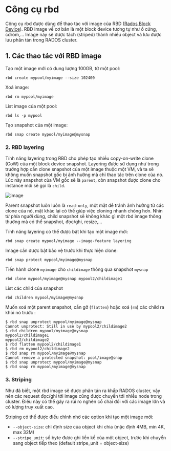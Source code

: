 # Công cụ rbd
Công cụ rbd được dùng để thao tác với image của RBD ([Rados Block Device](https://github.com/huynp1999/huynp/blob/master/Storage/Ceph-components/ceph-rbd.md)).
RBD image về cơ bản là một block device tương tự như ổ cứng, cdrom,... Image này sẽ được tách (striped) thành nhiều object và lưu được lưu phân tán trong RADOS cluster.

## 1. Các thao tác với RBD image
Tạo một image mới có dung lượng 100GB, từ một pool:
    
    rbd create mypool/myimage --size 102400
Xoá image:

    rbd rm mypool/myimage
List image của một pool:

    rbd ls -p mypool
Tạo snapshot của một image:

    rbd snap create mypool/myimage@mysnap
    

### 2. RBD layering
Tính năng layering trong RBD cho phép tạo nhiều copy-on-write clone (CoW) của một block device snapshot.
Layering được sử dụng như trong trường hợp cần clone snapshot của một image thuộc một VM, và ta sẽ không muốn snapshot gốc bị ảnh hưởng mà chỉ thao tác trên clone của nó.
Lúc này snapshot của VM gốc sẽ là `parent`, còn snapshot được clone cho instance mới sẽ gọi là `child`.

![image](https://user-images.githubusercontent.com/83684068/133724015-01978e74-7420-4dde-9e58-adb9293c1c2c.png)

Parent snapshot luôn luôn là `read-only`, một mặt để tránh ảnh hưởng từ các clone của nó, mặt khác lại có thể giúp việc cloning nhanh chóng hơn.
Nhìn từ phía người dùng, child snapshot sẽ không khác gì một rbd image thông thường mà có thể snapshot, đọc/ghi, resize,...

Tính năng layering có thể được bật khi tạo một image mới:

    rbd snap create mypool/myimage --image-feature layering

Image cần được bật bảo vệ trước khi thực hiện clone:

    rbd snap protect mypool/myimage@mysnap
Tiến hành clone `myimage` cho `childimage` thông qua snapshot `mysnap`

    rbd clone mypool/myimage@mysnap mypool2/childimage1
List các child của snapshot

    rbd children mypool/myimage@mysnap
Muốn xoá một parent snapshot, cần gỡ (`flatten`) hoặc xoá (`rm`) các child ra khỏi nó trước :

    $ rbd snap unprotect mypool/myimage@mysnap
    Cannot unprotect: Still in use by mypool2/childimage2
    $ rbd children mypool/myimage@mysnap
    mypool2/childimage1
    mypool2/childimage2
    $ rbd flatten mypool2/childimage1
    $ rbd rm mypool2/childimage2
    $ rbd snap rm mypool/myimage@mysnap
    Cannot remove a protected snapshot: pool/image@snap
    $ rbd snap unprotect mypool/myimage@mysnap
    $ rbd snap rm mypool/myimage@mysnap

### 3. Striping
Như đã biết, một rbd image sẽ được phân tán ra khắp RADOS cluster, vậy nên các request đọc/ghi tới image cũng được chuyển tới nhiều node trong cluster.
Điều này có thể gây ra rủi ro nghẽn cổ chai đối với các image lớn và có lượng truy xuất cao.

Striping có thể được điều chỉnh nhờ các option khi tạo một image mới:
- `--object-size`: chỉ định size của object khi chia (mặc định 4MB, min 4K, max 32M)
- `--stripe_unit`: số byte được ghi liền kề của một object, trước khi chuyển sang object tiếp theo (default stripe_unit = object-size)

